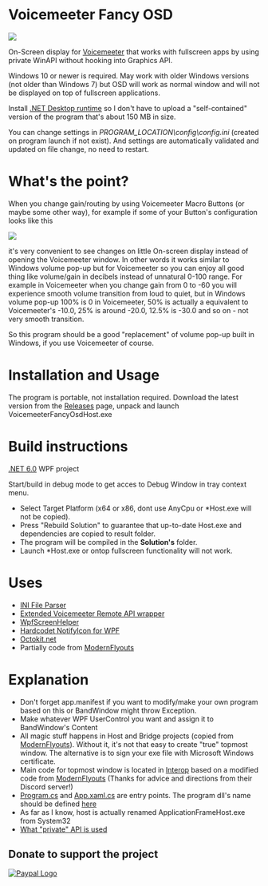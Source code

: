 # Voicemeeter Fancy OSD
![](https://i.imgur.com/YpWj6YI.gif)

On-Screen display for [Voicemeeter](https://voicemeeter.com/) that works with fullscreen apps by using private WinAPI without hooking into Graphics API.

Windows 10 or newer is required. 
May work with older Windows versions (not older than Windows 7) but OSD will work as normal window and will not be displayed on top of fullscreen applications.

Install [.NET Desktop runtime](https://dotnet.microsoft.com/download/dotnet/6.0/runtime) so I don't have to upload a "self-contained" version of the program that's about 150 MB in size.

You can change settings in *PROGRAM_LOCATION\config\config.ini* (created on program launch if not exist). And settings are automatically validated and updated on file change, no need to restart.

# What's the point?
When you change gain/routing by using Voicemeeter Macro Buttons (or maybe some other way), for example if some of your Button's configuration looks like this

![](https://i.imgur.com/M3mwHnY.png)

it's very convenient to see changes on little On-screen display instead of opening the Voicemeeter window.
In other words it works similar to Windows volume pop-up but for Voicemeeter so you can enjoy all good thing like volume/gain in decibels instead of unnatural 0-100 range.
For example in Voicemeeter when you change gain from 0 to -60 you will experience smooth volume transition from loud to quiet, but in Windows volume pop-up
100% is 0 in Voicemeeter, 50% is actually a equivalent to Voicemeeter's -10.0, 25% is around -20.0, 12.5% is -30.0 and so on - not very smooth transition.

So this program should be a good "replacement" of volume pop-up built in Windows, if you use Voicemeeter of course.

# Installation and Usage
The program is portable, not installation required. Download the latest version from the [Releases](https://github.com/A-tG/VoicemeeterFancyOSD/releases) page, unpack and launch VoicemeeterFancyOsdHost.exe

# Build instructions
[.NET 6.0](https://dotnet.microsoft.com/download) WPF project

Start/build in debug mode to get acces to Debug Window in tray context menu.

* Select Target Platform (x64 or x86, dont use AnyCpu or \*Host.exe will not be copied).
* Press "Rebuild Solution" to guarantee that up-to-date Host.exe and dependencies are copied to result folder.
* The program will be compiled in the **Solution's** folder.
* Launch \*Host.exe or ontop fullscreen functionality will not work.

# Uses
* [INI File Parser](https://github.com/rickyah/ini-parser)
* [Extended Voicemeeter Remote API wrapper](https://github.com/A-tG/voicemeeter-remote-api-extended)
* [WpfScreenHelper](https://github.com/micdenny/WpfScreenHelper)
* [Hardcodet NotifyIcon for WPF](https://github.com/hardcodet/wpf-notifyicon)
* [Octokit.net](https://github.com/octokit/octokit.net)
* Partially code from [ModernFlyouts](https://github.com/ModernFlyouts-Community/ModernFlyouts)

# Explanation
* Don't forget app.manifest if you want to modify/make your own program based on this or BandWindow might throw Exception.
* Make whatever WPF UserControl you want and assign it to BandWindow's Content
* All magic stuff happens in Host and Bridge projects (copied from [ModernFlyouts](https://github.com/ModernFlyouts-Community/ModernFlyouts)). Without it, it's not that easy to create "true" topmost window. The alternative is to sign your exe file with Microsoft Windows certificate.
* Main code for topmost window is located in [Interop](VoicemeeterOsdProgram/Interop) based on a modified code from [ModernFlyouts](https://github.com/ModernFlyouts-Community/ModernFlyouts) (Thanks for advice and directions from their Discord server!)
* [Program.cs](VoicemeeterOsdProgram/Program.cs) and [App.xaml.cs](VoicemeeterOsdProgram/App.xaml.cs) are entry points. The program dll's name should be defined [here](Bridge/dllmain.cpp#L42)
* As far as I know, host is actually renamed ApplicationFrameHost.exe from System32
* [What "private" API is used](https://blog.adeltax.com/window-z-order-in-windows-10/)

## Donate to support the project
[![Paypal Logo](https://www.paypalobjects.com/webstatic/paypalme/images/pp_logo_small.png)](https://www.paypal.me/atgDeveloperMusician/5)
